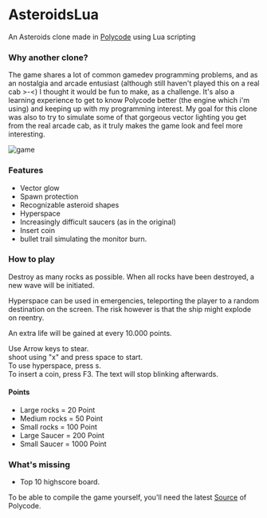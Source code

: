 # AsteroidsLua
An Asteroids clone made in [Polycode](http://www.polycode.org) using Lua scripting

### Why another clone?
The game shares a lot of common gamedev programming problems, and as an nostalgia and arcade entusiast (although still haven't played this on a real cab >-<) I thought it would be fun to make, as a challenge.
It's also a learning experience to get to know Polycode better (the engine which i'm using) and keeping up with my programming interest.
My goal for this clone was also to try to simulate some of that gorgeous vector lighting you get from the real arcade cab, as it truly makes the game look and feel more interesting.

![game](https://thumbs.gfycat.com/PotableJadedCaterpillar-size_restricted.gif)

### Features
* Vector glow
* Spawn protection
* Recognizable asteroid shapes
* Hyperspace
* Increasingly difficult saucers (as in the original)
* Insert coin
* bullet trail simulating the monitor burn.

### How to play
Destroy as many rocks as possible. 
When all rocks have been destroyed, a new wave will be initiated.

Hyperspace can be used in emergencies, teleporting the player to a random destination on the screen. The risk however is that the ship might explode on reentry.

An extra life will be gained at every 10.000 points. 

Use Arrow keys to stear.  
shoot using "x" and press space to start.  
To use hyperspace, press s.  
To insert a coin, press F3. The text will stop blinking afterwards.  

#### Points
* Large rocks = 20 Point
* Medium rocks = 50 Point
* Small rocks = 100 Point
* Large Saucer = 200 Point
* Small Saucer = 1000 Point

### What's missing
* Top 10 highscore board.

To be able to compile the game yourself, you'll need the latest [Source](https://github.com/ivansafrin/Polycode/tree/goodbye_cmake) of Polycode.
